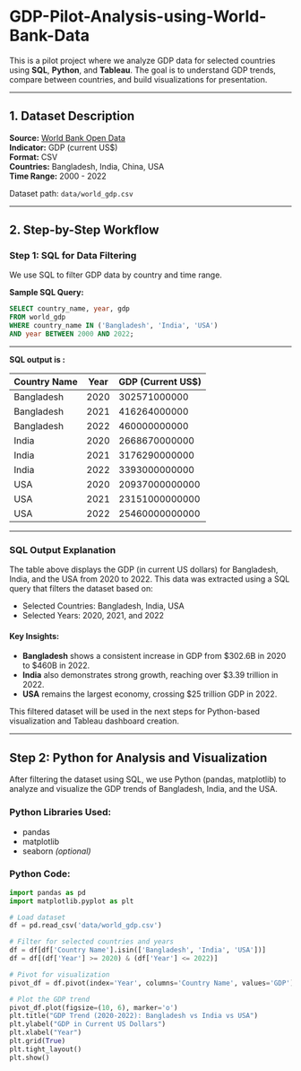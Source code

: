 # GDP-Pilot-Analysis-using-World-Bank-Data
This is a pilot project where we analyze GDP data for selected countries using **SQL**, **Python**, and **Tableau**. The goal is to understand GDP trends, compare between countries, and build visualizations for presentation.

---

## 1. Dataset Description

**Source:** [World Bank Open Data](https://data.worldbank.org/indicator/NY.GDP.MKTP.CD)  
**Indicator:** GDP (current US$)  
**Format:** CSV  
**Countries:** Bangladesh, India, China, USA  
**Time Range:** 2000 - 2022

Dataset path: `data/world_gdp.csv`

---

## 2. Step-by-Step Workflow

### Step 1: SQL for Data Filtering

We use SQL to filter GDP data by country and time range.

**Sample SQL Query:**
```sql
SELECT country_name, year, gdp
FROM world_gdp
WHERE country_name IN ('Bangladesh', 'India', 'USA')
AND year BETWEEN 2000 AND 2022;
```

____

**SQL output is :**

Country Name | Year | GDP (Current US$)     |
|--------------|------|------------------------|
| Bangladesh   | 2020 | 302571000000           |
| Bangladesh   | 2021 | 416264000000           |
| Bangladesh   | 2022 | 460000000000           |
| India        | 2020 | 2668670000000          |
| India        | 2021 | 3176290000000          |
| India        | 2022 | 3393000000000          |
| USA          | 2020 | 20937000000000         |
| USA          | 2021 | 23151000000000         |
| USA          | 2022 | 25460000000000         |


---
### SQL Output Explanation

The table above displays the GDP (in current US dollars) for Bangladesh, India, and the USA from 2020 to 2022. This data was extracted using a SQL query that filters the dataset based on:

- Selected Countries: Bangladesh, India, USA
- Selected Years: 2020, 2021, and 2022

#### Key Insights:
- **Bangladesh** shows a consistent increase in GDP from $302.6B in 2020 to $460B in 2022.
- **India** also demonstrates strong growth, reaching over $3.39 trillion in 2022.
- **USA** remains the largest economy, crossing $25 trillion GDP in 2022.

This filtered dataset will be used in the next steps for Python-based visualization and Tableau dashboard creation.


---




## Step 2: Python for Analysis and Visualization

After filtering the dataset using SQL, we use Python (pandas, matplotlib) to analyze and visualize the GDP trends of Bangladesh, India, and the USA.

### Python Libraries Used:
- pandas
- matplotlib
- seaborn *(optional)*

### Python Code:
```python
import pandas as pd
import matplotlib.pyplot as plt

# Load dataset
df = pd.read_csv('data/world_gdp.csv')

# Filter for selected countries and years
df = df[df['Country Name'].isin(['Bangladesh', 'India', 'USA'])]
df = df[(df['Year'] >= 2020) & (df['Year'] <= 2022)]

# Pivot for visualization
pivot_df = df.pivot(index='Year', columns='Country Name', values='GDP')

# Plot the GDP trend
pivot_df.plot(figsize=(10, 6), marker='o')
plt.title("GDP Trend (2020-2022): Bangladesh vs India vs USA")
plt.ylabel("GDP in Current US Dollars")
plt.xlabel("Year")
plt.grid(True)
plt.tight_layout()
plt.show()
```